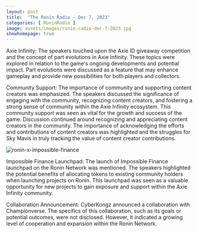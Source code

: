 ```yaml
---
layout: post
title:  "The Ronin Radio - Dec 7, 2023"
categories: [ RoninRadio ]
image: assets/images/ronin-radio-dec-7-2023.jpg
showhomepage: true
---
```


Axie Infinity: The speakers touched upon the Axie ID giveaway competition and the concept of part evolutions in Axie Infinity. These topics were explored in relation to the game's ongoing developments and potential impact. Part evolutions were discussed as a feature that may enhance gameplay and provide new possibilities for both players and collectors.

Community Support: The importance of community and supporting content creators was emphasized. The speakers discussed the significance of engaging with the community, recognizing content creators, and fostering a strong sense of community within the Axie Infinity ecosystem. This community support was seen as vital for the growth and success of the game.  Discussion continued around recognizing and appreciating content creators in the community. The importance of acknowledging the efforts and contributions of content creators was highlighted and the struggles for Sky Mavis in truly tracking the value of content creator contributions.

![ronin-x-impossible-finance](/assets/images/ronin-x-impossible-finance.png 'Ronin x Impossible Finance')

Impossible Finance Launchpad: The launch of Impossible Finance launchpad on the Ronin Network was mentioned. The speakers highlighted the potential benefits of allocating tokens to existing community holders when launching projects on Ronin. This launchpad was seen as a valuable opportunity for new projects to gain exposure and support within the Axie Infinity community.

Collaboration Announcement: CyberKongz announced a collaboration with Championverse. The specifics of this collaboration, such as its goals or potential outcomes, were not disclosed.  However, it indicated a growing level of cooperation and expansion within the Ronin Network.